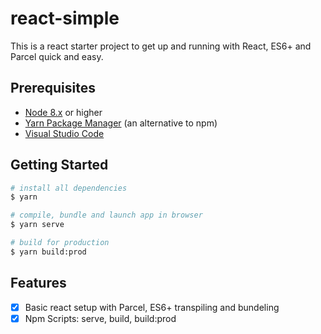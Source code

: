 # react-simple

This is a react starter project to get up and running with React, ES6+ and Parcel quick and easy.

## Prerequisites

- [Node 8.x](https://nodejs.org/en/) or higher
- [Yarn Package Manager](https://yarnpkg.com/en/) (an alternative to npm)
- [Visual Studio Code](https://code.visualstudio.com/)

## Getting Started

```bash
# install all dependencies
$ yarn

# compile, bundle and launch app in browser
$ yarn serve

# build for production
$ yarn build:prod
```

## Features

- [x] Basic react setup with Parcel, ES6+ transpiling and bundeling
- [x] Npm Scripts: serve, build, build:prod
